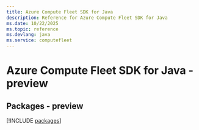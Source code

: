 ```yaml
---
title: Azure Compute Fleet SDK for Java
description: Reference for Azure Compute Fleet SDK for Java
ms.date: 10/22/2025
ms.topic: reference
ms.devlang: java
ms.service: computefleet
---
```

# Azure Compute Fleet SDK for Java - preview
## Packages - preview
[!INCLUDE [packages](compute-fleet-index.md)]